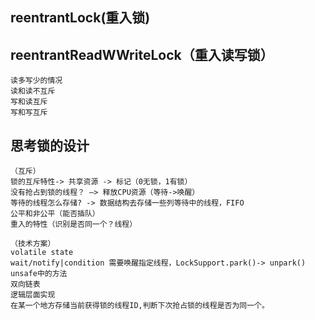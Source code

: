 ## reentrantLock(重入锁)
## reentrantReadWWriteLock（重入读写锁）
    读多写少的情况
    读和读不互斥
    写和读互斥
    写和写互斥
## 思考锁的设计
    （互斥）
    锁的互斥特性-> 共享资源 -> 标记（0无锁，1有锁）
    没有抢占到锁的线程？ —> 释放CPU资源（等待->唤醒）
    等待的线程怎么存储? -> 数据结构去存储一些列等待中的线程，FIFO
    公平和非公平（能否插队）
    重入的特性（识别是否同一个？线程）
    
    （技术方案）
    volatile state
    wait/notify|condition 需要唤醒指定线程，LockSupport.park()-> unpark() unsafe中的方法
    双向链表
    逻辑层面实现
    在某一个地方存储当前获得锁的线程ID,判断下次抢占锁的线程是否为同一个。